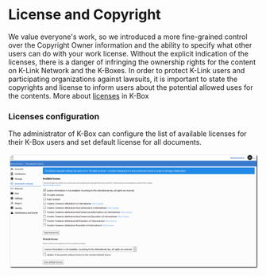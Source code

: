 # License and Copyright

We value everyone's work, so we introduced a more fine-grained control over the Copyright Owner information and the ability to specify what other users can do with your work license.
Without the explicit indication of the licenses, there is a danger of infringing the ownership rights for the content on K-Link Network and the K-Boxes. In order to protect K-Link users and participating organizations against lawsuits, it is important to state the copyrights and license to inform users about the potential allowed uses for the contents. More about [licenses](../user/licenses.md) in K-Box

### Licenses configuration

The  administrator of K-Box can configure the list of available licenses for their K-Box users and set default license for all documents.

![](../user/images/all_licenses.png)
